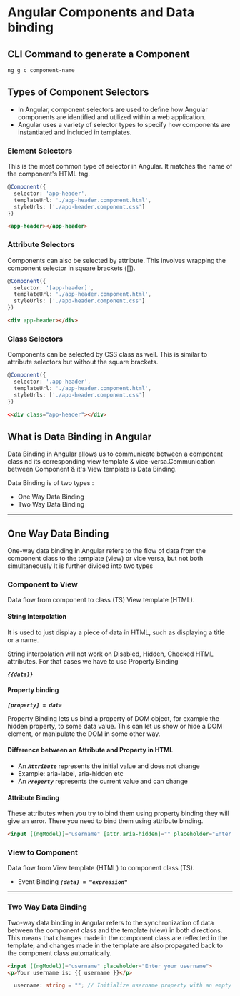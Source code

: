 # Angular Components and Data binding

## CLI Command to generate a Component

```shell
ng g c component-name
```

## Types of Component Selectors

- In Angular, component selectors are used to define how Angular components are identified and utilized within a web application.
- Angular uses a variety of selector types to specify how components are instantiated and included in templates.

### Element Selectors

This is the most common type of selector in Angular. It matches the name of the component's HTML tag.

```ts
@Component({
  selector: 'app-header',
  templateUrl: './app-header.component.html',
  styleUrls: ['./app-header.component.css']
})
```

```html
<app-header></app-header>
```

### Attribute Selectors

 Components can also be selected by attribute. This involves wrapping the component selector in square brackets ([]).

```ts
@Component({
  selector: '[app-header]',
  templateUrl: './app-header.component.html',
  styleUrls: ['./app-header.component.css']
})
```

```html
<div app-header></div>
```

### Class Selectors

 Components can be selected by CSS class as well. This is similar to attribute selectors but without the square brackets.

```ts
@Component({
  selector: '.app-header',
  templateUrl: './app-header.component.html',
  styleUrls: ['./app-header.component.css']
})
```

```html
<<div class="app-header"></div>
```

## What is Data Binding in Angular

Data Binding in Angular allows us to communicate between a component class nd its corresponding view template & vice-versa.Communication between Component & it's View template is Data Binding.

Data Binding is of two types :

- One Way Data Binding
- Two Way Data Binding

-------------------------------------------------

## One Way Data Binding

One-way data binding in Angular refers to the flow of data from the component class to the template (view) or vice versa, but not both simultaneously
It  is further divided into two types

### Component to View

Data flow from component to class (TS) View template (HTML).

#### String Interpolation

It is used to just display a piece of data in HTML, such as displaying a title or a name.

String interpolation will not work on Disabled, Hidden, Checked HTML attributes. For that cases we have to use Property Binding

***`{{data}}`***

#### Property binding
  
***`[property] = data`***

Property Binding lets us bind a property of DOM object, for example the hidden property, to some data value. This can let us show or hide a DOM element, or manipulate the DOM in some other way.

#### Difference between an Attribute and Property in HTML

- An ***`Attribute`*** represents the initial value and does not change
- Example: aria-label, aria-hidden etc
- An ***`Property`*** represents the current value and can change

#### Attribute Binding

These attributes when you try to bind them using property binding they will give an error. There you need to bind them using attribute binding.

```html
<input [(ngModel)]="username" [attr.aria-hidden]="" placeholder="Enter your username">
```

### View to Component

Data flow from  View template (HTML) to component class (TS).

- Event Binding ***`(data) = "expression"`***

-------------------------------------------------

### Two Way Data Binding

Two-way data binding in Angular refers to the synchronization of data between the component class and the template (view) in both directions. This means that changes made in the component class are reflected in the template, and changes made in the template are also propagated back to the component class automatically.

```html
<input [(ngModel)]="username" placeholder="Enter your username">
<p>Your username is: {{ username }}</p>
```

```ts
  username: string = ""; // Initialize username property with an empty string

```
